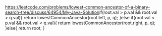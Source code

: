 https://leetcode.com/problems/lowest-common-ancestor-of-a-binary-search-tree/discuss/64954/My-Java-Solution
​
if(root.val > p.val && root.val > q.val){
return lowestCommonAncestor(root.left, p, q);
}else if(root.val < p.val && root.val < q.val){
return lowestCommonAncestor(root.right, p, q);
}else{
return root;
}